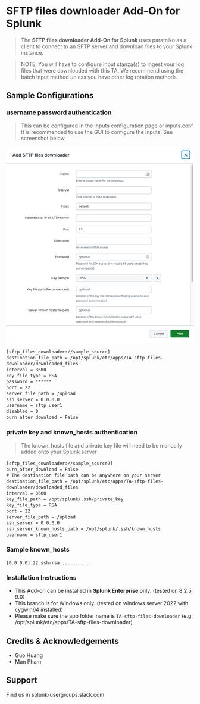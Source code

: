 # SFTP files downloader Add-On for Splunk

> The **SFTP files downloader Add-On for Splunk** uses paramiko as a client to connect to an SFTP server and download files to your Splunk instance.

> NOTE: You will have to configure input stanza(s) to ingest your log files
> that were downloaded with this TA. We recommend using the batch input method
> unless you have other log rotation methods.

## Sample Configurations

### username password authentication

> This can be configured in the inputs configuration page or inputs.conf
> It is recommended to use the GUI to configure the inputs. See screenshot below

<img src="static/inputs.png"/>

```
[sftp_files_downloader://sample_source]
destination_file_path = /opt/splunk/etc/apps/TA-sftp-files-downloader/downloaded_files
interval = 3600
key_file_type = RSA
password = ******
port = 22
server_file_path = /upload
ssh_server = 0.0.0.0
username = sftp_user1
disabled = 0
burn_after_download = False
```

### private key and known_hosts authentication

> The known_hosts file and private key file will need to be manually added onto your Splunk server

```
[sftp_files_downloader://sample_source2]
burn_after_download = False
# The destination file path can be anywhere on your server
destination_file_path = /opt/splunk/etc/apps/TA-sftp-files-downloader/downloaded_files
interval = 3600
key_file_path = /opt/splunk/.ssh/private_key
key_file_type = RSA
port = 22
server_file_path = /upload
ssh_server = 0.0.0.0
ssh_server_known_hosts_path = /opt/splunk/.ssh/known_hosts
username = sftp_user1

```

### Sample known_hosts

```
[0.0.0.0]:22 ssh-rsa ...........
```

### Installation Instructions

- This Add-on can be installed in **Splunk Enterprise** only. (tested on 8.2.5, 9.0)
- This branch is for Windows only. (tested on windows server 2022 with cygwin64 installed)
- Please make sure the app folder name is `TA-sftp-files-downloader` (e.g. /opt/splunk/etc/apps/TA-sftp-files-downloader)

## Credits & Acknowledgements

- Guo Huang
- Man Pham

## Support

Find us in splunk-usergroups.slack.com
